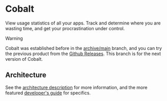 # Cobalt

View usage statistics of all your apps. Track and determine where you are wasting time, and get your procrastination under control.

> [!WARNING]
> Cobalt was established before in the [archive/main](https://github.com/Enigmatrix/Cobalt/tree/archive/main) branch, and you can try the previous product from the [Github Releases](https://github.com/Enigmatrix/Cobalt/releases).
> This branch is for the next version of Cobalt.

## Architecture
See the [architecture description](./ARCHITECTURE.md) for more information, and the more featured [developer's guide](./DEV_GUIDE.md) for specifics.